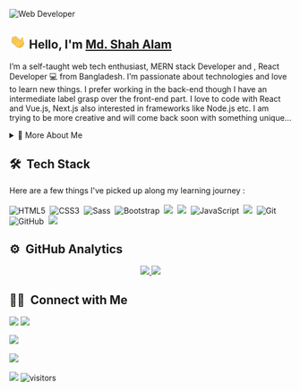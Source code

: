 ![Web Developer](https://media.licdn.com/dms/image/D5616AQE5ETrg6s37-g/profile-displaybackgroundimage-shrink_350_1400/0/1691955358610?e=1709164800&v=beta&t=V0VFDUX9Y8Ih8WFLPkc9d0R2vyCB_vKaszzLmNQdZdg)
## <img src="https://raw.githubusercontent.com/ABSphreak/ABSphreak/master/gifs/Hi.gif" width="30px" height="25px"> Hello, I'm [Md. Shah Alam](https://mdshahco.github.io/)

I’m a self-taught web tech enthusiast, MERN stack Developer and , React Developer 💻 from Bangladesh. I’m passionate about technologies and love to learn new things. I prefer working in the back-end though I have an intermediate label grasp over the front-end part. I love to code with React and Vue.js, Next.js also interested in frameworks like Node.js etc. I am trying to be more creative and will come back soon with something unique...



<details>
  <summary>🧑 More About Me</summary>

  - 🎓 &nbsp;I've completed my B.Sc in Mathematics.
  - 💡 &nbsp;I'm passionate about Web Dev & like to explore new technologies and develop software solutions and quick hacks.
  - 🌱 &nbsp;I'm on track for learning more about Artificial Intelligence, and Cyber Security.
  - 💬 &nbsp;Feel free to reach out to me for pro bono consulting and volunteering, or just for some interesting discussion.
  - ✉️ &nbsp;You can knock me an email at mdshahco247@gmail.com! I'll try to respond as soon as I can.
  - 📄 &nbsp;Please have a look at my [Resume](https://mdshahco.github.io) for more details about me. I'm open to feedback and suggestions!
  - 🔭 I’m currently looking for new opportunities. Available for Work.
</details>



## 🛠 &nbsp;Tech Stack

Here are a few things I've picked up along my learning journey : <br><br>
![HTML5](https://img.shields.io/badge/-HTML5-%23E44D27?style=flat-square&logo=html5&logoColor=ffffff)&nbsp;
![CSS3](https://img.shields.io/badge/-CSS3-%231572B6?style=flat-square&logo=css3)&nbsp;
![Sass](https://img.shields.io/badge/-Sass-%23CC6699?style=flat-square&logo=sass&logoColor=ffffff)&nbsp;
![Bootstrap](https://img.shields.io/badge/-Bootstrap-563D7C?style=flat-square&logo=Bootstrap)&nbsp;
<img src="https://img.shields.io/badge/Tailwind_CSS-38B2AC?style=flat-square&logo=tailwind-css&logoColor=white"/>&nbsp;
<img src="https://img.shields.io/badge/Vue.js-35495E?style=flat-square&logo=vue.js&logoColor=4FC08D"/>&nbsp;
![JavaScript](https://img.shields.io/badge/-JavaScript-%23F7DF1C?style=flat-square&logo=javascript&logoColor=000000&labelColor=%23F7DF1C&color=%23FFCE5A)&nbsp;
<img src="https://img.shields.io/badge/Wordpress%20-%231572B6.svg?&style=flat-square&logo=wordpress&logoColor=white"/>&nbsp;
![Git](https://img.shields.io/badge/-Git-35495E?style=flat&logo=git)&nbsp;
![GitHub](https://img.shields.io/badge/-GitHub-414141?style=flat-square&logo=github)&nbsp;
<img src="https://img.shields.io/badge/-Visual%20Studio%20Code-007ACC?style=flat-square&logo=Visual%20Studio%20Code&logoColor=white"/>&nbsp;


## ⚙️ &nbsp;GitHub Analytics

<p align="center">
<a href="https://github.com/mdshahco">
  <img height="180em" src="https://github-readme-stats-eight-theta.vercel.app/api?username=mdshahco&show_icons=true&theme=algolia&include_all_commits=true&count_private=true"/>
  <img height="180em" src="https://github-readme-stats.vercel.app/api/top-langs?username=mdshahco&layout=compact&theme=algolia&include_all_commits=true&count_private=true&langs_count=8"/>
</a>
</p> 


## 🤝🏻 &nbsp;Connect with Me

<a href="mailto:mdshahco247@gmail.com"><img src="https://img.shields.io/badge/-Mail Me-D14836?style=flat&logo=Gmail&logoColor=white"/></a>
<a href="https://mdshahco.github.io/"><img src="https://img.shields.io/badge/Website-3b5998?style=flat-square&logo=google-chrome&logoColor=white"/></a>

<a href="https://www.linkedin.com/in/mdshahalamofficial/"><img src="https://img.shields.io/badge/-LinkedIn-blue?style=flat-square&logo=Linkedin&logoColor=white"/></a>

<a href="https://github.com/mdshahco"><img src="https://img.shields.io/badge/-GitHub-414141?style=flat-square&labelColor=414141&logo=github&logoColor=white"/></a>

<a href="https://join.skype.com/invite/p8Ub4CnbebrK"><img src="https://img.shields.io/badge/-Skype-00aff0?style=flat&logo=skype&logoColor=white"/></a>
![visitors](https://visitor-badge.laobi.icu/badge?page_id=mdshahco.mdshahco)
